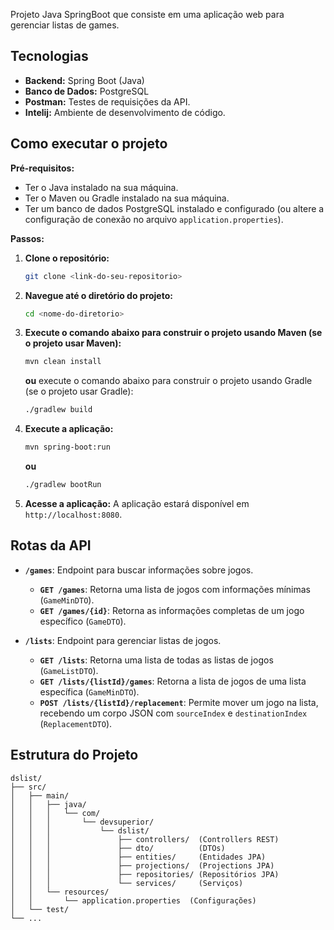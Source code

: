 Projeto Java SpringBoot que consiste em uma aplicação web para gerenciar listas de games.

## Tecnologias

* **Backend:** Spring Boot (Java)
* **Banco de Dados:** PostgreSQL
* **Postman:** Testes de requisições da API.
* **Intelij:** Ambiente de desenvolvimento de código.

## Como executar o projeto

**Pré-requisitos:**

* Ter o Java instalado na sua máquina.
* Ter o Maven ou Gradle instalado na sua máquina.
* Ter um banco de dados PostgreSQL instalado e configurado (ou altere a configuração de conexão no arquivo `application.properties`).

**Passos:**

1. **Clone o repositório:**
   ```bash
   git clone <link-do-seu-repositorio>
   ```

2. **Navegue até o diretório do projeto:**
   ```bash
   cd <nome-do-diretorio>
   ```

3. **Execute o comando abaixo para construir o projeto usando Maven (se o projeto usar Maven):**
   ```bash
   mvn clean install
   ```
   **ou** execute o comando abaixo para construir o projeto usando Gradle (se o projeto usar Gradle):
   ```bash
   ./gradlew build
   ```

4. **Execute a aplicação:**
   ```bash
   mvn spring-boot:run
   ```
   **ou**
   ```bash
   ./gradlew bootRun
   ```

5. **Acesse a aplicação:**  A aplicação estará disponível em `http://localhost:8080`.


## Rotas da API

* **`/games`**:  Endpoint para buscar informações sobre jogos.
    * **`GET /games`**: Retorna uma lista de jogos com informações mínimas (`GameMinDTO`).
    * **`GET /games/{id}`**: Retorna as informações completas de um jogo específico (`GameDTO`).

* **`/lists`**: Endpoint para gerenciar listas de jogos.
    * **`GET /lists`**: Retorna uma lista de todas as listas de jogos (`GameListDTO`).
    * **`GET /lists/{listId}/games`**: Retorna a lista de jogos de uma lista específica (`GameMinDTO`).
    * **`POST /lists/{listId}/replacement`**: Permite mover um jogo na lista, recebendo um corpo JSON com `sourceIndex` e `destinationIndex` (`ReplacementDTO`).

## Estrutura do Projeto
```
dslist/
├── src/
│   ├── main/
│   │   ├── java/
│   │   │   └── com/
│   │   │       └── devsuperior/
│   │   │           └── dslist/
│   │   │               ├── controllers/  (Controllers REST)
│   │   │               ├── dto/          (DTOs)
│   │   │               ├── entities/     (Entidades JPA)
│   │   │               ├── projections/  (Projections JPA)
│   │   │               ├── repositories/ (Repositórios JPA)
│   │   │               └── services/     (Serviços)
│   │   └── resources/
│   │       └── application.properties  (Configurações)
│   └── test/
└── ...
```
